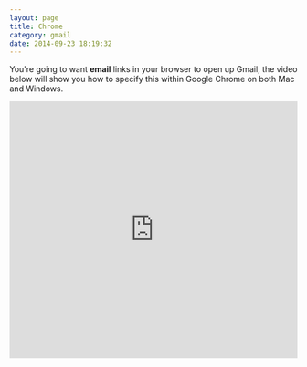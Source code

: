 ```yaml
---
layout: page
title: Chrome
category: gmail
date: 2014-09-23 18:19:32
---
```


You're going to want **email** links in your browser to open up Gmail, the video below will show you how to specify this within Google Chrome on both Mac and Windows.

<iframe id="ytplayer" type="text/html" width="100%" height="450" src="https://www.youtube.com/embed/4eWCHch-JGU" frameborder="0"></iframe>
